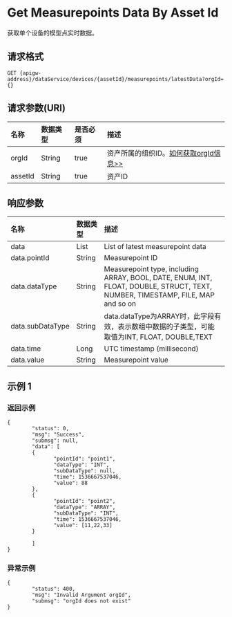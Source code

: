 # Get Measurepoints Data By Asset Id

获取单个设备的模型点实时数据。

## 请求格式

```
GET {apigw-address}/dataService/devices/{assetId}/measurepoints/latestData?orgId={}
```

## 请求参数(URI)

| **名称** | **数据类型** | **是否必须** | **描述**               |
|:---------|:-------------|:-------------|:-----------------------|
| orgId    | String       | true         | 资产所属的组织ID。[如何获取orgId信息>>](/docs/api/zh_CN/2.0.9/api_faqs#id-orgid-orgid)        |
| assetId  | String       | true         | 资产ID |


## 响应参数

| **名称**         | **数据类型**       | **描述**                                                                                                                           |
|:-----------------|:-------------------|:-----------------------------------------------------------------------------------------------------------------------------------|
| data             | List<Measurepoint> | List of latest measurepoint data                                                                                                   |
| data.pointId     | String             | Measurepoint ID                                                                                                                    |
| data.dataType    | String             | Measurepoint type, including ARRAY, BOOL,   DATE, ENUM, INT, FLOAT, DOUBLE, STRUCT, TEXT, NUMBER, TIMESTAMP, FILE, MAP   and so on |
| data.subDataType | String             | data.dataType为ARRAY时，此字段有效，表示数组中数据的子类型，可能取值为INT, FLOAT, DOUBLE,TEXT                                      |
| data.time        | Long               | UTC timestamp (millisecond)                                                                                                        |
| data.value       | String             | Measurepoint value                                                                                                                 |

## 示例 1

### 返回示例

```
{
        "status": 0,
        "msg": "Success",
        "submsg": null,
        "data": [
        {
               "pointId": "point1",
               "dataType": "INT",
               "subDataType": null,
               "time": 1536667537046,
               "value": 88
        },
        {
               "pointId": "point2",
               "dataType": "ARRAY",
               "subDataType": "INT",
               "time": 1536667537046,
               "value": [11,22,33]
        }

        ]
}
```



### 异常示例

```
{
        "status": 400,
        "msg": "Invalid Argument orgId",
        "submsg": "orgId does not exist"
}
```
